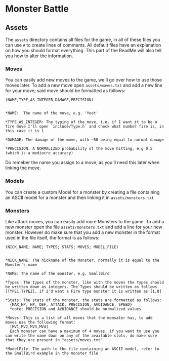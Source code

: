 # Monster Battle

## Assets
The `assets` directory contains all files for the game, in all of these files you can use `#` to create lines of comments.
All default files have an explanation on how you should format everything. This part of the ReadMe will also tell you how to alter the information.

### Moves
You can easily add new moves to the game, we'll go over how to use those moves later.
To add a new move open `assets/moves.txt` and add a new line for your move; said move should be formatted as follows:
```
(NAME,TYPE_AS_INTEGER,DAMAGE,PRECISION)


*NAME:  The name of the move, e.g. 'Yeet'

*TYPE_AS_INTEGER: The typing of the move, i.e. if I want it to be a fire move I'll open `include/Type.h` and check what number fire is, in this case it is 1

*DAMAGE: The damage of the move, with ~50 being equal to normal damage

*PRECISION: A NORMALIZED probability of the move hitting, e.g 0.5 (which is a mediocre accuracy)
```
Do remeber the name you assign to a move, as you'll need this later when linking the move.

### Models
You can create a custom Model for a monster by creating a file containing an ASCII model for a monster and then linking it in `assets/monsters.txt`

### Monsters
Like attack moves, you can easily add more Monsters to the game.
To add a new monster open the file `assets/monsters.txt` and add a line for your new monster.
However do make sure that you add a new monster in the format used in the file itself, the format is as follows:
```
(NICK_NAME; NAME; TYPES; STATS; MOVES; MODEL_FILE)


*NICK_NAME: The nickname of the Monster, normally it is equal to the Monster's name

*NAME: The name of the monster, e.g. SmallBird

*Types: The types of the monster, like with the moves the types should be written down as integers. The Types should be written as follows [TYPE1,TYPE2], if I'd want a Fire type monster it is written as [1,0]

*Stats: The stats of the monster, the stats are formatted as follows:
  {MAX_HP, HP, DEF, ATTACK, PRECISION, AVOIDANCE, SPEED}
  *note: PRECISION and AVOIDANCE should be normalized values

*Moves: This is a list of all moves that the monsater has, to add moves use the following format:
  [MV1,MV2,MV3,MV4]
  Each monster can have a maximum of 4 moves, if you want to use you can write the name down on any of the available slots, do make sure that they are present in "assets/moves.txt"
  
*ModelFile: The path to the file containing an ASCII-model, refer to the SmallBird example in the monster file
```
